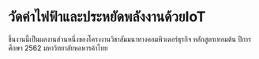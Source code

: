 # วัดค่าไฟฟ้าและประหยัดพลังงานด้วยIoT
ชิ้นงานนี้เป็นผลงานส่วนหนึ่งของโครงงานวิชาสัมมนาทางคอมพิวเตอร์ธุรกิจ 
หลักสูตรเทอมต้น ปีการศึกษา 2562
มหาวิทยาลัยหอหารค้าไทย
